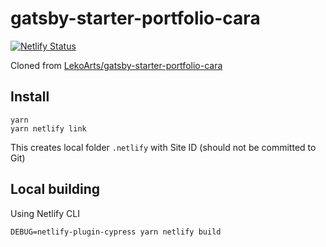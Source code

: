 # gatsby-starter-portfolio-cara

[![Netlify Status](https://api.netlify.com/api/v1/badges/5ef73bbc-3923-4d74-90af-c376a393b02a/deploy-status)](https://app.netlify.com/sites/gatsby-starter-portfolio-cara-example/deploys)

Cloned from [LekoArts/gatsby-starter-portfolio-cara](https://github.com/LekoArts/gatsby-starter-portfolio-cara)

## Install

```
yarn
yarn netlify link
```

This creates local folder `.netlify` with Site ID (should not be committed to Git)

## Local building

Using Netlify CLI

```
DEBUG=netlify-plugin-cypress yarn netlify build
```
